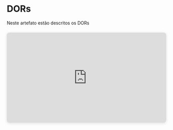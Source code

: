 # DORs

Neste artefato estão descritos os DORs

<div style="position: relative; width: 100%; height: 0; padding-top: 56.2500%;
 padding-bottom: 0; box-shadow: 0 2px 8px 0 rgba(63,69,81,0.16); margin-top: 1.6em; margin-bottom: 0.9em; overflow: hidden;
 border-radius: 8px; will-change: transform;">
  <iframe loading="lazy" style="position: absolute; width: 100%; height: 100%; top: 0; left: 0; border: none; padding: 0;margin: 0;"
    src="https://docs.google.com/document/d/18LU-NMIWKMXdSMp-5tdkZxQU_lOcZonrwUjXfHictxw/edit" allowfullscreen="allowfullscreen" allow="fullscreen">
  </iframe>
</div>